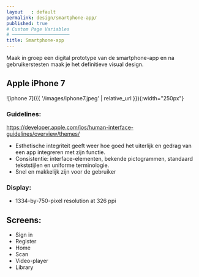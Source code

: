 ```yaml
---
layout   : default
permalink: design/smartphone-app/
published: true
# Custom Page Variables
# ─────────────────────
title: Smartphone-app
---
```


Maak in groep een digital prototype van de smartphone-app en na gebruikerstesten maak je het definitieve visual design.

Apple iPhone 7
---------------
![iphone 7]({{ '/images/iphone7.jpeg' | relative_url }}){:width="250px"}

### Guidelines:
https://developer.apple.com/ios/human-interface-guidelines/overview/themes/

- Esthetische integriteit geeft weer hoe goed het uiterlijk en gedrag van een app integreren met zijn functie. 
- Consistentie: interface-elementen, bekende pictogrammen, standaard tekststijlen en uniforme terminologie.
- Snel en makkelijk zijn voor de gebruiker

### Display:
- 1334-by-750-pixel resolution at 326 ppi


Screens:
-----------------
- Sign in
- Register
- Home
- Scan
- Video-player
- Library